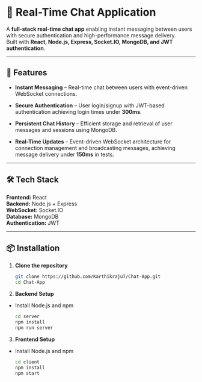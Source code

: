 # 💬 Real-Time Chat Application

A **full-stack real-time chat app** enabling instant messaging between users with secure authentication and high-performance message delivery.  
Built with **React, Node.js, Express, Socket.IO, MongoDB, and JWT authentication**.

---

## 🚀 Features

- **Instant Messaging** – Real-time chat between users with event-driven WebSocket connections.

- **Secure Authentication** – User login/signup with JWT-based authentication achieving login times under **300ms**.

- **Persistent Chat History** – Efficient storage and retrieval of user messages and sessions using MongoDB.

- **Real-Time Updates** – Event-driven WebSocket architecture for connection management and broadcasting messages, achieving message delivery under **150ms** in tests.

---

## 🛠️ Tech Stack

**Frontend:** React  
**Backend:** Node.js + Express  
**WebSocket:** Socket.IO  
**Database:** MongoDB  
**Authentication:** JWT

---

## 📦 Installation

1. **Clone the repository**

   ```bash
   git clone https://github.com/Karthikraju7/Chat-App.git
   cd Chat-App

2. **Backend Setup**

- Install Node.js and npm  

  ```bash
  cd server
  npm install
  npm run server
  
3. **Frontend Setup**

- Install Node.js and npm  

  ```bash
  cd client
  npm install
  npm start


